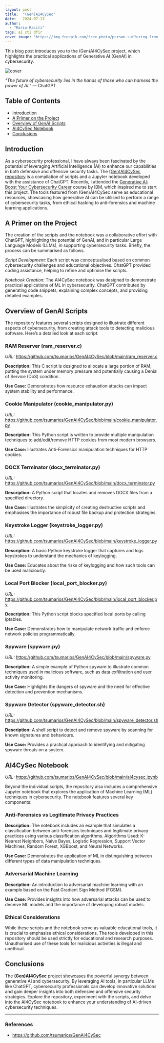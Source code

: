 ```yaml
---
layout: post
title:  "(Gen)AI4CySec"
date:   2024-07-13
author:
  - "Mario Raciti"
tags: ai cti dfir
cover_image: "https://img.freepik.com/free-photo/person-suffering-from-technology-addiction-cybersickness_23-2151552591.jpg"
---
```


This blog post introduces you to the (Gen)AI4CySec project, which highlights the practical applications of Generative AI (GenAI) in cybersecurity.
<!-- readmore -->

![cover](https://img.freepik.com/free-photo/person-suffering-from-technology-addiction-cybersickness_23-2151552591.jpg)

*"The future of cybersecurity lies in the hands of those who can harness the power of AI."* ― ChatGPT

## Table of Contents

- [Introduction](#introduction)
- [A Primer on the Project](#a-primer-on-the-project)
- [Overview of GenAI Scripts](#overview-of-genai-scripts)
- [AI4CySec Notebook](#ai4cysec-notebook)
- [Conclusions](#conclusions)

## Introduction

As a cybersecurity professional, I have always been fascinated by the potential of leveraging Artificial Intelligence (AI) to enhance our capabilities in both defensive and offensive security tasks.
The [(Gen)AI4CySec repository](https://github.com/tsumarios/GenAI4CySec) is a compilation of scripts and a Jupyter notebook developed with the assistance of ChatGPT. Recently, I attended the [Generative AI: Boost Your Cybersecurity Career](https://www.coursera.org/learn/generative-ai-boost-your-cybersecurity-career) course by IBM, which inspired me to start this project.
The tools featured from (Gen)AI4CySec serve as educational resources, showcasing how generative AI can be utilised to perform a range of cybersecurity tasks, from ethical hacking to anti-forensics and machine learning applications.

## A Primer on the Project

The creation of the scripts and the notebook was a collaborative effort with ChatGPT, highlighting the potential of GenAI, and in particular Large Language Models (LLMs), in supporting cybersecurity tasks. Briefly, the process can be summarised as follows.

*Script Development:* Each script was conceptualised based on common cybersecurity challenges and educational objectives. ChatGPT provided coding assistance, helping to refine and optimise the scripts.

*Notebook Creation:* The AI4CySec notebook was designed to demonstrate practical applications of ML in cybersecurity. ChatGPT contributed by generating code snippets, explaining complex concepts, and providing detailed examples.

## Overview of GenAI Scripts

The repository features several scripts designed to illustrate different aspects of cybersecurity, from creating attack tools to detecting malicious software. Here’s a detailed look at each script:

### RAM Reserver (ram_reserver.c)

*URL:* <https://github.com/tsumarios/GenAI4CySec/blob/main/ram_reserver.c>

**Description:** This C script is designed to allocate a large portion of RAM, putting the system under memory pressure and potentially causing a Denial of Service (DoS) condition.

**Use Case:** Demonstrates how resource exhaustion attacks can impact system stability and performance.

### Cookie Manipulator (cookie_manipulator.py)

*URL:* <https://github.com/tsumarios/GenAI4CySec/blob/main/cookie_manipulator.py>

**Description:** This Python script is written to provide multiple manipulation techniques to add/edit/remove HTTP cookies from most modern browsers.

**Use Case:** Illustrates Anti-Forensics manipulation techniques for HTTP cookies.

### DOCX Terminator (docx_terminator.py)

*URL:* <https://github.com/tsumarios/GenAI4CySec/blob/main/docx_terminator.py>

**Description:** A Python script that locates and removes DOCX files from a specified directory.

**Use Case:** Illustrates the simplicity of creating destructive scripts and emphasises the importance of robust file backup and protection strategies.

### Keystroke Logger (keystroke_logger.py)

*URL:* <https://github.com/tsumarios/GenAI4CySec/blob/main/keystroke_logger.py>

**Description:** A basic Python keystroke logger that captures and logs keystrokes to understand the mechanics of keylogging.

**Use Case:** Educates about the risks of keylogging and how such tools can be used maliciously.

### Local Port Blocker (local_port_blocker.py)

*URL:* <https://github.com/tsumarios/GenAI4CySec/blob/main/local_port_blocker.py>

**Description:** This Python script blocks specified local ports by calling iptables.

**Use Case:** Demonstrates how to manipulate network traffic and enforce network policies programmatically.

### Spyware (spyware.py)

*URL:* <https://github.com/tsumarios/GenAI4CySec/blob/main/spyware.py>

**Description:** A simple example of Python spyware to illustrate common techniques used in malicious software, such as data exfiltration and user activity monitoring.

**Use Case:** Highlights the dangers of spyware and the need for effective detection and prevention mechanisms.

### Spyware Detector (spyware_detector.sh)

*URL:* <https://github.com/tsumarios/GenAI4CySec/blob/main/spyware_detector.sh>

**Description:** A shell script to detect and remove spyware by scanning for known signatures and behaviours.

**Use Case:** Provides a practical approach to identifying and mitigating spyware threats on a system.

## AI4CySec Notebook

*URL:* <https://github.com/tsumarios/GenAI4CySec/blob/main/ai4cysec.ipynb>

Beyond the individual scripts, the repository also includes a comprehensive Jupyter notebook that explores the application of Machine Learning (ML) techniques in cybersecurity. The notebook features several key components:

### Anti-Forensics vs Legitimate Privacy Practices

**Description:** The notebook includes an example that simulates a classification between anti-forensics techniques and legitimate privacy practices using various classification algorithms.
Algorithms Used: K-Nearest Neighbors, Naive Bayes, Logistic Regression, Support Vector Machines, Random Forest, XGBoost, and Neural Networks.

**Use Case:** Demonstrates the application of ML in distinguishing between different types of data manipulation techniques.

### Adversarial Machine Learning

**Description:** An introduction to adversarial machine learning with an example based on the Fast Gradient Sign Method (FGSM).

**Use Case:** Provides insights into how adversarial attacks can be used to deceive ML models and the importance of developing robust models.

### Ethical Considerations

While these scripts and the notebook serve as valuable educational tools, it is crucial to emphasise ethical considerations. The tools developed in this repository should be used strictly for educational and research purposes. Unauthorised use of these tools for malicious activities is illegal and unethical.

## Conclusions

The **(Gen)AI4CySec** project showcases the powerful synergy between generative AI and cybersecurity. By leveraging AI tools, in particular LLMs like ChatGPT, cybersecurity professionals can develop innovative solutions and gain deeper insights into both defensive and offensive security strategies. Explore the repository, experiment with the scripts, and delve into the AI4CySec notebook to enhance your understanding of AI-driven cybersecurity techniques.

---

### References

- <https://github.com/tsumarios/GenAI4CySec>
